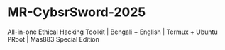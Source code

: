 # MR-CybsrSword-2025
All-in-one Ethical Hacking Toolkit | Bengali + English | Termux + Ubuntu PRoot | Mas883 Special Edition  
